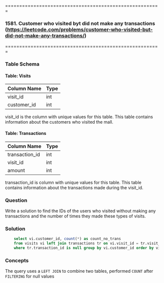 
=======================================================
### 1581. Customer who visited byt did not make any transactions (https://leetcode.com/problems/customer-who-visited-but-did-not-make-any-transactions/)
=======================================================

### Table Schema

#### Table: Visits

| Column Name  | Type  |
|-------------|-------|
| visit_id    | int   |
| customer_id | int   |

visit_id is the column with unique values for this table.
This table contains information about the customers who visited the mall.
 

#### Table: Transactions

| Column Name    | Type    |
|----------------|---------|
| transaction_id | int     |
| visit_id       | int     |
| amount         | int     |


transaction_id is column with unique values for this table.
This table contains information about the transactions made during the visit_id.

### Question

Write a solution to find the IDs of the users who visited without making any transactions and the number of times they made these types of visits.

### Solution

```sql
    select vi.customer_id, count(*) as count_no_trans
    from visits vi left join transactions tr on vi.visit_id = tr.visit_id
    where tr.transaction_id is null group by vi.customer_id order by vi.customer_id;
```

### Concepts

The query uses a `LEFT JOIN` to combine two tables, performed `COUNT` after `FILTERING` for null values
